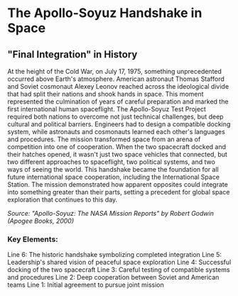 # The Apollo-Soyuz Handshake in Space

## "Final Integration" in History

At the height of the Cold War, on July 17, 1975, something unprecedented occurred above Earth's atmosphere. American astronaut Thomas Stafford and Soviet cosmonaut Alexey Leonov reached across the ideological divide that had split their nations and shook hands in space. This moment represented the culmination of years of careful preparation and marked the first international human spaceflight. The Apollo-Soyuz Test Project required both nations to overcome not just technical challenges, but deep cultural and political barriers. Engineers had to design a compatible docking system, while astronauts and cosmonauts learned each other's languages and procedures. The mission transformed space from an arena of competition into one of cooperation. When the two spacecraft docked and their hatches opened, it wasn't just two space vehicles that connected, but two different approaches to spaceflight, two political systems, and two ways of seeing the world. This handshake became the foundation for all future international space cooperation, including the International Space Station. The mission demonstrated how apparent opposites could integrate into something greater than their parts, setting a precedent for global space exploration that continues to this day.

*Source: "Apollo-Soyuz: The NASA Mission Reports" by Robert Godwin (Apogee Books, 2000)*

### Key Elements:
Line 6: The historic handshake symbolizing completed integration
Line 5: Leadership's shared vision of peaceful space exploration
Line 4: Successful docking of the two spacecraft
Line 3: Careful testing of compatible systems and procedures
Line 2: Deep cooperation between Soviet and American teams
Line 1: Initial agreement to pursue joint mission

